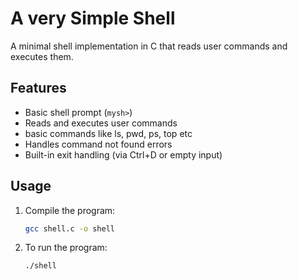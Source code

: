 # A very Simple Shell 

A minimal shell implementation in C that reads user commands and executes them.

## Features

- Basic shell prompt (`mysh>`)
- Reads and executes user commands
- basic commands like ls, pwd, ps, top etc
- Handles command not found errors
- Built-in exit handling (via Ctrl+D or empty input)

## Usage

1. Compile the program:
   ```bash
   gcc shell.c -o shell

2. To run the program:
   ```bash
   ./shell
